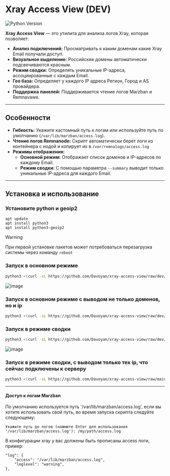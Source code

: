 # Xray Access View (DEV)
![Python Version](https://img.shields.io/badge/python-3.10%2B-blue)

**Xray Access View** — это утилита для анализа логов Xray, которая позволяет:

- **Анализ подключений:** Просматривать к каким доменам какие Xray Email получали доступ.
- **Визуальное выделение:** Российские домены автоматически подсвечиваются красным.
- **Режим сводки:** Определять уникальные IP-адреса, ассоциированные с каждым Email.
- **Гео база:** Определяет у каждого IP адреса Регион, Город и AS провайдера.
- **Поддержка панелей:** Поддерживается чтение логов Marzban и Remnavawe.
---

## Особенности

- **Гибкость:** Укажите кастомный путь к логам или используйте путь по умолчанию (`/var/lib/marzban/access.log`).
- **Чтение логов Remnanode:** Скрипт автоматически берет логи из контейнера с нодой и копирует их в `/var/remnalogs/access.log` 
- **Режимы отображения:**
  - **Основной режим:** Отображает список доменов и IP-адресов по каждому Email.
  - **Режим сводки:** С помощью параметра `--summary` выводит только уникальные IP-адреса для каждого Email.

---

## Установка и использование

### Установите python и geoip2
```
apt update 
apt install python3
apt install python3-geoip2
```
> [!WARNING]
> При первой установке пакетов может потребоваться перезагрузка системы через команду `reboot`

### Запуск в основном режиме
```bash
python3 <(curl -sL https://github.com/Davoyan/xray-access-view/raw/dev/view.py)
```
![image](static/output.jpg)

### Запуск в основном режиме с выводом не только доменов, но и ip
```bash
python3 <(curl -sL https://github.com/Davoyan/xray-access-view/raw/dev/view.py) --ip
```

### Запуск в режиме сводки
```bash
python3 <(curl -sL https://github.com/Davoyan/xray-access-view/raw/dev/view.py) --summary
```
![image](static/summary-output.jpg)

### Запуск в режиме сводки, с выводом только тех ip, что сейчас подключены к серверу
```bash
python3 <(curl -sL https://github.com/Davoyan/xray-access-view/raw/main/view.py) --online
```
---
#### Доступ к логам Marzban
По умолчанию используется путь '/var/lib/marzban/access.log', если вы хотите использовать свой путь, во время запуска скрипта следуйте следующему:
```
Укажите путь до логов (нажмите Enter для использования '/var/lib/marzban/access.log'): /my/path/access.log
```

В конфигурации xray у вас должены быть прописаны access логи, пример:
```Пример
"log": {
    "access": "/var/lib/marzban/access.log",
    "loglevel": "warning",
},
```

